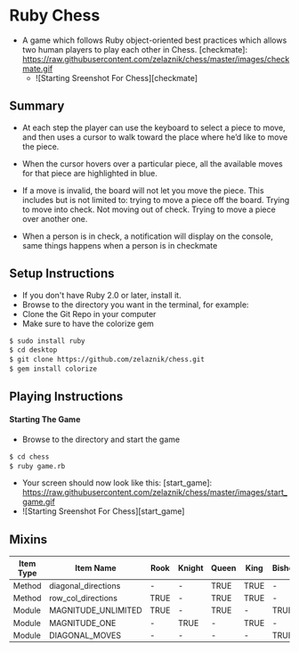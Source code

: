 # Ruby Chess
- A game which follows Ruby object-oriented best practices which allows two human players to play each other in Chess.
[checkmate]: https://raw.githubusercontent.com/zelaznik/chess/master/images/checkmate.gif
  -  ![Starting Sreenshot For Chess][checkmate]


## Summary
  - At each step the player can use the keyboard to select a piece to move, and then uses a cursor to walk toward the place where he’d like to move the piece.

  - When the cursor hovers over a particular piece, all the available moves for that piece are highlighted in blue.

  - If a move is invalid, the board will not let you move the piece.  This includes but is not limited to: trying to move a piece off the board.  Trying to move into check.  Not moving out of check.  Trying to move a piece over another one.

  - When a person is in check, a notification will display on the console, same things happens when a person is in checkmate

## Setup Instructions
  - If you don't have Ruby 2.0 or later, install it.
  - Browse to the directory you want in the terminal, for example:
  - Clone the Git Repo in your computer
  - Make sure to have the colorize gem

  ```bash
  $ sudo install ruby
  $ cd desktop
  $ git clone https://github.com/zelaznik/chess.git  
  $ gem install colorize
  ```

## Playing Instructions
#### Starting The Game
  - Browse to the directory and start the game

  ```bash
  $ cd chess
  $ ruby game.rb
  ```

  - Your screen should now look like this:
[start_game]: https://raw.githubusercontent.com/zelaznik/chess/master/images/start_game.gif
  -  ![Starting Sreenshot For Chess][start_game]


## Mixins

|Item Type|Item Name|Rook|Knight|Queen|King|Bishop|Pawn|
|---------|--------------------|--------|--------|--------|--------|--------|--------|
|Method|diagonal_directions|-|-|TRUE|TRUE|-|-|
|Method|row_col_directions|TRUE|-|TRUE|TRUE|-|-|
|Module|MAGNITUDE_UNLIMITED|TRUE|-|TRUE|-|TRUE|-|
|Module|MAGNITUDE_ONE|-|TRUE|-|TRUE|-|-|
|Module|DIAGONAL_MOVES|-|-|-|-|TRUE|-|
